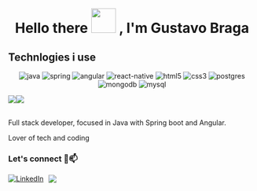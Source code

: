 <h1 align="center">Hello there <img src= "https://media.giphy.com/media/v1.Y2lkPTc5MGI3NjExeGNoNTZ3N2VjZjRxam4zMXlnY3RybDFrbzhsYmU4djNuNnN4eGNsciZlcD12MV9zdGlja2Vyc19zZWFyY2gmY3Q9cw/w1OBpBd7kJqHrJnJ13/giphy.gif" width="50" height="50"></img> , I'm Gustavo Braga</h1>

## Technlogies i use

  <p align="center">
  <img alt="java" src="https://img.shields.io/badge/java-%23ED8B00.svg?style=for-the-badge&logo=openjdk&logoColor=white"/>
  <img alt="spring" src="https://img.shields.io/badge/Spring-6DB33F?style=for-the-badge&logo=spring&logoColor=white"/>
  <img alt="angular" src="https://img.shields.io/badge/Angular-DD0031?style=for-the-badge&logo=angular&logoColor=white"/>
   <img alt="react-native" src="https://img.shields.io/badge/React_Native-20232A?style=for-the-badge&logo=react&logoColor=61DAFB"/>
  <img alt="html5" src="https://img.shields.io/badge/HTML5-E34F26?style=for-the-badge&logo=html5&logoColor=white"/>
  <img alt="css3" src="https://img.shields.io/badge/CSS3-1572B6?style=for-the-badge&logo=css3&logoColor=white"/>
  <img alt="postgres" src="https://img.shields.io/badge/PostgreSQL-316192?style=for-the-badge&logo=postgresql&logoColor=white"/>
  <img alt="mongodb" src="https://img.shields.io/badge/MongoDB-4EA94B?style=for-the-badge&logo=mongodb&logoColor=white"/>
  <img alt="mysql" src="https://img.shields.io/badge/MySQL-005C84?style=for-the-badge&logo=mysql&logoColor=white"/>
 
</p>

<div style = "display: flex" margin-top: 10px; margin-bottom: 10px;>
 <img src="http://github-profile-summary-cards.vercel.app/api/cards/repos-per-language?username=braga-gustavo&theme=tokyonight&show_icons=true&hide_border=true&border_radius=10" />
 <img src="http://github-profile-summary-cards.vercel.app/api/cards/most-commit-language?username=braga-gustavo&theme=tokyonight"/>
 </div>
<br/>

  <p style="font-family: 'Helvetica Neue',  font-size: 16px;">
      Full stack developer, focused in Java with Spring boot and Angular.
 </p>
  <p style="font-family: 'Helvetica Neue',  font-size: 16px;">
      Lover of tech and coding 
  </p>

### Let's connect 🤝📫

  <div style="display: flex; align-items: center;">
    <a href="https://www.linkedin.com/in/gustavo-braga-348b92207/" style="margin-right: 10px;">
      <img src="https://img.shields.io/badge/LinkedIn-0077B5?style=for-the-badge&logo=linkedin&logoColor=white" alt="LinkedIn">
    </a>
    <a href="mailto:gustavo.b.moraes2@gmail.com">
      <img src="https://img.shields.io/badge/Gmail-D14836?style=for-the-badge&logo=gmail&logoColor=white" >
    </a>
  </div>

